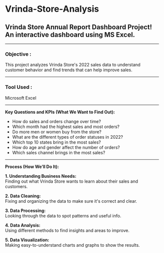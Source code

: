 # Vrinda-Store-Analysis
## Vrinda Store Annual Report Dashboard Project! An interactive dashboard using MS Excel.

---

### Objective :
  This project analyzes Vrinda Store's 2022 sales data to understand customer behavior and find trends that can help improve sales.

---

### Tool Used :
  Microsoft Excel

---

**Key Questions and KPIs (What We Want to Find Out):**

- How do sales and orders change over time?  
- Which month had the highest sales and most orders?  
- Do more men or women buy from the store?  
- What are the different types of order statuses in 2022?  
- Which top 10 states bring in the most sales?  
- How do age and gender affect the number of orders?  
- Which sales channel brings in the most sales?  

---

**Process (How We’ll Do It):**

**1. Understanding Business Needs:**  
Finding out what Vrinda Store wants to learn about their sales and customers.

**2. Data Cleaning:**  
Fixing and organizing the data to make sure it's correct and clear.

**3. Data Processing:**  
Looking through the data to spot patterns and useful info.

**4. Data Analysis:**  
Using different methods to find insights and areas to improve.

**5. Data Visualization:**  
Making easy-to-understand charts and graphs to show the results.
